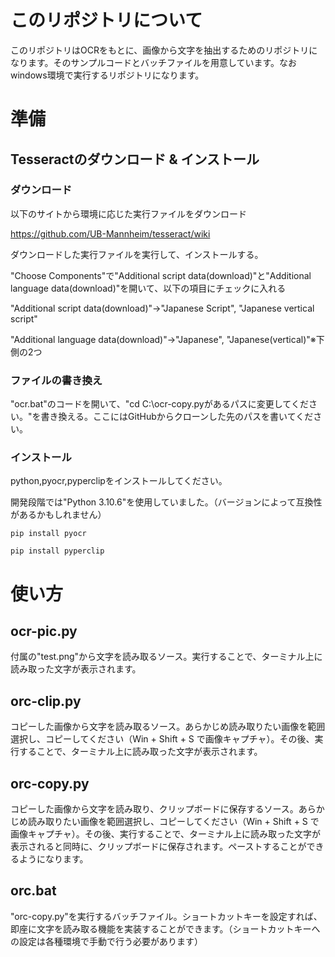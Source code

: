 # このリポジトリについて
このリポジトリはOCRをもとに、画像から文字を抽出するためのリポジトリになります。そのサンプルコードとバッチファイルを用意しています。なおwindows環境で実行するリポジトリになります。

# 準備
## Tesseractのダウンロード & インストール
### ダウンロード
以下のサイトから環境に応じた実行ファイルをダウンロード

https://github.com/UB-Mannheim/tesseract/wiki

ダウンロードした実行ファイルを実行して、インストールする。

"Choose Components"で"Additional script data(download)"と"Additional language data(download)"を開いて、以下の項目にチェックに入れる

"Additional script data(download)"→"Japanese Script", "Japanese vertical script"

"Additional language data(download)"→"Japanese", "Japanese(vertical)"※下側の2つ

### ファイルの書き換え

"ocr.bat"のコードを開いて、"cd C:\ocr-copy.pyがあるパスに変更してください。"を書き換える。ここにはGitHubからクローンした先のパスを書いてください。

### インストール
python,pyocr,pyperclipをインストールしてください。

開発段階では"Python 3.10.6"を使用していました。（バージョンによって互換性があるかもしれません）

```
pip install pyocr
```

```
pip install pyperclip
```

# 使い方
## ocr-pic.py
付属の"test.png"から文字を読み取るソース。実行することで、ターミナル上に読み取った文字が表示されます。

## orc-clip.py
コピーした画像から文字を読み取るソース。あらかじめ読み取りたい画像を範囲選択し、コピーしてください（Win + Shift + S で画像キャプチャ）。その後、実行することで、ターミナル上に読み取った文字が表示されます。

## orc-copy.py
コピーした画像から文字を読み取り、クリップボードに保存するソース。あらかじめ読み取りたい画像を範囲選択し、コピーしてください（Win + Shift + S で画像キャプチャ）。その後、実行することで、ターミナル上に読み取った文字が表示されると同時に、クリップボードに保存されます。ペーストすることができるようになります。

## orc.bat
"orc-copy.py"を実行するバッチファイル。ショートカットキーを設定すれば、即座に文字を読み取る機能を実装することができます。（ショートカットキーへの設定は各種環境で手動で行う必要があります）
